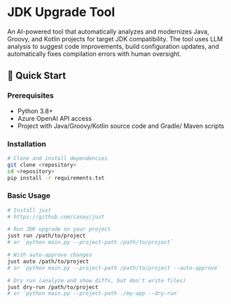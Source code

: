 # JDK Upgrade Tool

An AI-powered tool that automatically analyzes and modernizes Java, Groovy, and Kotlin projects for target JDK compatibility. The tool uses LLM analysis to suggest code improvements, build configuration updates, and automatically fixes compilation errors with human oversight.

## 🚀 Quick Start

### Prerequisites
- Python 3.8+
- Azure OpenAI API access
- Project with Java/Groovy/Kotlin source code and Gradle/ Maven scripts

### Installation
```bash
# Clone and install dependencies
git clone <repository>
cd <repository>
pip install -r requirements.txt
```

### Basic Usage
```bash
# Install just
# https://github.com/casey/just

# Run JDK upgrade on your project
just run /path/to/project
# or `python main.py --project-path /path/to/project`

# With auto-approve changes
just auto /path/to/project
# or `python main.py --project-path /path/to/project --auto-approve`

# Dry run (analyze and show diffs, but don't write files)
just dry-run /path/to/project 
# or `python main.py --project-path ./my-app --dry-run`
```
